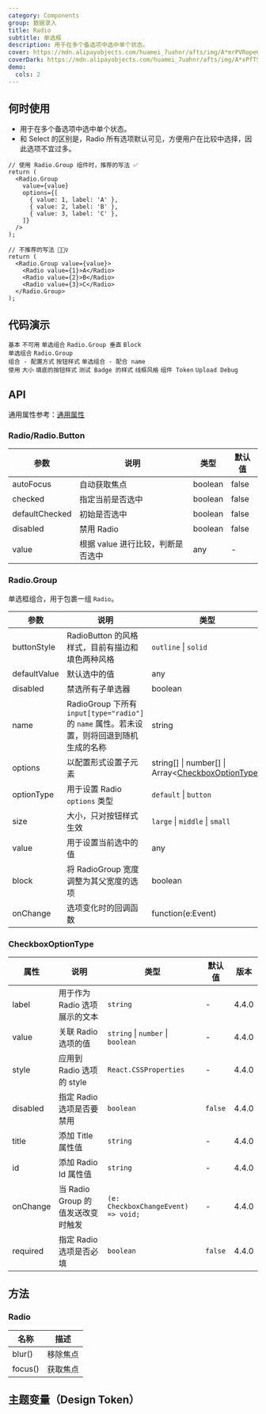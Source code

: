 ```yaml
---
category: Components
group: 数据录入
title: Radio
subtitle: 单选框
description: 用于在多个备选项中选中单个状态。
cover: https://mdn.alipayobjects.com/huamei_7uahnr/afts/img/A*mrPVRope68wAAAAAAAAAAAAADrJ8AQ/original
coverDark: https://mdn.alipayobjects.com/huamei_7uahnr/afts/img/A*xPfTSphsiA0AAAAAAAAAAAAADrJ8AQ/original
demo:
  cols: 2
---
```


## 何时使用

- 用于在多个备选项中选中单个状态。
- 和 Select 的区别是，Radio 所有选项默认可见，方便用户在比较中选择，因此选项不宜过多。

```tsx
// 使用 Radio.Group 组件时，推荐的写法 ✅
return (
  <Radio.Group
    value={value}
    options={[
      { value: 1, label: 'A' },
      { value: 2, label: 'B' },
      { value: 3, label: 'C' },
    ]}
  />
);

// 不推荐的写法 🙅🏻‍♀️
return (
  <Radio.Group value={value}>
    <Radio value={1}>A</Radio>
    <Radio value={2}>B</Radio>
    <Radio value={3}>C</Radio>
  </Radio.Group>
);
```

## 代码演示

<!-- prettier-ignore-start -->
<code src="./demo/basic.tsx">基本</code>
<code src="./demo/disabled.tsx">不可用</code>
<code src="./demo/radiogroup.tsx">单选组合</code>
<code src="./demo/radiogroup-more.tsx">Radio.Group 垂直</code>
<code src="./demo/radiogroup-block.tsx" version="5.21.0">Block 单选组合</code>
<code src="./demo/radiogroup-options.tsx">Radio.Group 组合 - 配置方式</code>
<code src="./demo/radiobutton.tsx">按钮样式</code>
<code src="./demo/radiogroup-with-name.tsx">单选组合 - 配合 name 使用</code>
<code src="./demo/size.tsx">大小</code>
<code src="./demo/radiobutton-solid.tsx">填底的按钮样式</code>
<code src="./demo/badge.tsx" debug>测试 Badge 的样式</code>
<code src="./demo/wireframe.tsx" debug>线框风格</code>
<code src="./demo/component-token.tsx" debug>组件 Token</code>
<code src="./demo/debug-upload.tsx" debug>Upload Debug</code>
<!-- prettier-ignore-end -->

## API

通用属性参考：[通用属性](/docs/react/common-props)

### Radio/Radio.Button

<!-- prettier-ignore -->
| 参数 | 说明 | 类型 | 默认值 |
| --- | --- | --- | --- |
| autoFocus | 自动获取焦点 | boolean | false |
| checked | 指定当前是否选中 | boolean | false |
| defaultChecked | 初始是否选中 | boolean | false |
| disabled | 禁用 Radio | boolean | false |
| value | 根据 value 进行比较，判断是否选中 | any | - |

### Radio.Group

单选框组合，用于包裹一组 `Radio`。

<!-- prettier-ignore -->
| 参数 | 说明 | 类型 | 默认值 | 版本 |
| --- | --- | --- | --- | --- |
| buttonStyle | RadioButton 的风格样式，目前有描边和填色两种风格 | `outline` \| `solid` | `outline` |  |  |
| defaultValue | 默认选中的值 | any | - |  |  |
| disabled | 禁选所有子单选器 | boolean | false |  |  |
| name | RadioGroup 下所有 `input[type="radio"]` 的 `name` 属性。若未设置，则将回退到随机生成的名称 | string | - |  |  |
| options | 以配置形式设置子元素 | string\[] \| number\[] \| Array&lt;[CheckboxOptionType](#checkboxoptiontype)> | - |  |  |
| optionType | 用于设置 Radio `options` 类型 | `default` \| `button` | `default` | 4.4.0 |  |
| size | 大小，只对按钮样式生效 | `large` \| `middle` \| `small` | - |  |  |
| value | 用于设置当前选中的值 | any | - |  |  |
| block | 将 RadioGroup 宽度调整为其父宽度的选项 | boolean | false | 5.21.0 |  |
| onChange | 选项变化时的回调函数 | function(e:Event) | - |  |  |

### CheckboxOptionType

| 属性 | 说明 | 类型 | 默认值 | 版本 |
| --- | --- | --- | --- | --- |
| label | 用于作为 Radio 选项展示的文本 | `string` | - | 4.4.0 |
| value | 关联 Radio 选项的值 | `string` \| `number` \| `boolean` | - | 4.4.0 |
| style | 应用到 Radio 选项的 style | `React.CSSProperties` | - | 4.4.0 |
| disabled | 指定 Radio 选项是否要禁用 | `boolean` | `false` | 4.4.0 |
| title | 添加 Title 属性值 | `string` | - | 4.4.0 |
| id | 添加 Radio Id 属性值 | `string` | - | 4.4.0 |
| onChange | 当 Radio Group 的值发送改变时触发 | `(e: CheckboxChangeEvent) => void;` | - | 4.4.0 |
| required | 指定 Radio 选项是否必填 | `boolean` | `false` | 4.4.0 |

## 方法

### Radio

| 名称    | 描述     |
| ------- | -------- |
| blur()  | 移除焦点 |
| focus() | 获取焦点 |

## 主题变量（Design Token）

<ComponentTokenTable component="Radio"></ComponentTokenTable>
